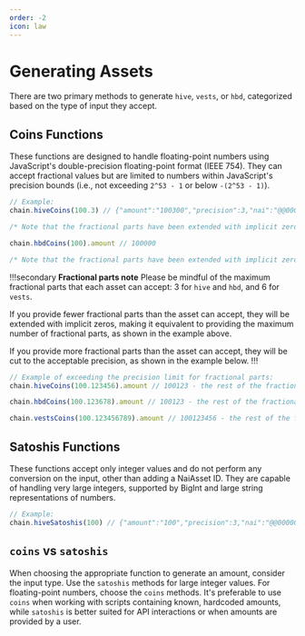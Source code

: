 ```yaml
---
order: -2
icon: law
---
```


# Generating Assets

There are two primary methods to generate `hive`, `vests`, or `hbd`, categorized based on the type of input they accept.

## Coins Functions

These functions are designed to handle floating-point numbers using JavaScript's double-precision floating-point format (IEEE 754). They can accept fractional values but are limited to numbers within JavaScript's precision bounds (i.e., not exceeding `2^53 - 1` or below `-(2^53 - 1)`).

```ts
// Example:
chain.hiveCoins(100.3) // {"amount":"100300","precision":3,"nai":"@@000000021"}

/* Note that the fractional parts have been extended with implicit zeros, making it equivalent to providing 100.300 as the amount! */

chain.hbdCoins(100).amount // 100000

/* Note that the fractional parts have been extended with implicit zeros, making it equivalent to providing 100.000 as the amount! */
```

!!!secondary **Fractional parts note**
Please be mindful of the maximum fractional parts that each asset can accept: 3 for `hive` and `hbd`, and 6 for `vests`.

If you provide fewer fractional parts than the asset can accept, they will be extended with implicit zeros, making it equivalent to providing the maximum number of fractional parts, as shown in the example above.

If you provide more fractional parts than the asset can accept, they will be cut to the acceptable precision, as shown in the example below.
!!!

```ts
// Example of exceeding the precision limit for fractional parts:
chain.hiveCoins(100.123456).amount // 100123 - the rest of the fractional parts have been cut without any rounding down.

chain.hbdCoins(100.123678).amount // 100123 - the rest of the fractional parts have been cut without any rounding up.

chain.vestsCoins(100.123456789).amount // 100123456 - the rest of the fractional parts have just been cut.
```

## Satoshis Functions

These functions accept only integer values and do not perform any conversion on the input, other than adding a NaiAsset ID. They are capable of handling very large integers, supported by BigInt and large string representations of numbers.

```ts
// Example:
chain.hiveSatoshis(100) // {"amount":"100","precision":3,"nai":"@@000000021"}
```

## `coins` vs `satoshis`

When choosing the appropriate function to generate an amount, consider the input type. Use the `satoshis` methods for large integer values. For floating-point numbers, choose the `coins` methods. It's preferable to use `coins` when working with scripts containing known, hardcoded amounts, while `satoshis` is better suited for API interactions or when amounts are provided by a user.

